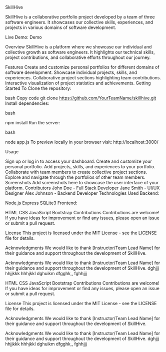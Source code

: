 SkillHive

SkillHive is a collaborative portfolio project developed by a team of three software engineers. It showcases our collective skills, experiences, and projects in various domains of software development.

Live Demo: Demo

Overview
SkillHive is a platform where we showcase our individual and collective growth as software engineers. It highlights our technical skills, project contributions, and collaborative efforts throughout our journey.

Features
Create and customize personal portfolios for different domains of software development.
Showcase individual projects, skills, and experiences.
Collaborative project sections highlighting team contributions.
Interactive visualization of project statistics and achievements.
Getting Started
To Clone the repository:

bash
Copy code
git clone https://github.com/YourTeamName/skillhive.git
Install dependencies:

bash

npm install
Run the server:

bash

node app.js
To preview locally in your browser visit:
http://localhost:3000/

Usage

Sign up or log in to access your dashboard.
Create and customize your personal portfolio.
Add projects, skills, and experiences to your portfolio.
Collaborate with team members to create collective project sections.
Explore and navigate through the portfolios of other team members.
Screenshots
Add screenshots here to showcase the user interface of your platform.
Contributors
John Doe - Full Stack Developer
Jane Smith - UI/UX Designer
Alex Johnson - Backend Developer
Technologies Used
Backend:

Node.js
Express
SQLite3
Frontend:

HTML
CSS
JavaScript
Bootstrap
Contributions
Contributions are welcome! If you have ideas for improvement or find any issues, please open an issue or submit a pull request.

License
This project is licensed under the MIT License - see the LICENSE file for details.

Acknowledgments
We would like to thank [Instructor/Team Lead Name] for their guidance and support throughout the development of SkillHive.

Acknowledgments
We would like to thank [Instructor/Team Lead Name] for their guidance and support throughout the development of SkillHive.
dghjjj hhjjkkk hhhjkkl dghuikm
dfgghk,,
fghhjjj

HTML
CSS
JavaScript
Bootstrap
Contributions
Contributions are welcome! If you have ideas for improvement or find any issues, please open an issue or submit a pull request.

License
This project is licensed under the MIT License - see the LICENSE file for details.

Acknowledgments
We would like to thank [Instructor/Team Lead Name] for their guidance and support throughout the development of SkillHive.

Acknowledgments
We would like to thank [Instructor/Team Lead Name] for their guidance and support throughout the development of SkillHive.
dghjjj hhjjkkk hhhjkkl dghuikm
dfgghk,,
fghhjjj
